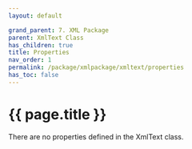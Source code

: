 ```yaml
---
layout: default

grand_parent: 7. XML Package
parent: XmlText Class
has_children: true
title: Properties
nav_order: 1
permalink: /package/xmlpackage/xmltext/properties
has_toc: false
---
```

# {{ page.title }}

There are no properties defined in the XmlText class.
